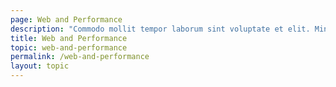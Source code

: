 ```yaml
---
page: Web and Performance
description: "Commodo mollit tempor laborum sint voluptate et elit. Minim nisi consequat proident mollit incididunt in et qui qui anim amet do. Deserunt anim laborum ipsum nostrud mollit nostrud excepteur aute."
title: Web and Performance
topic: web-and-performance
permalink: /web-and-performance
layout: topic
---
```

